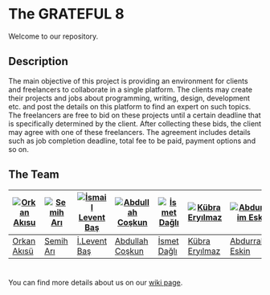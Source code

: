 # The GRATEFUL 8
Welcome to our repository.

## Description
The main objective of this project is providing an environment for clients and freelancers to collaborate in a single platform. The clients may create their projects and jobs about programming, writing, design, development etc. and post the details on this platform to find  an  expert  on  such  topics.  The  freelancers  are  free  to  bid  on  these  projects until  a  certain deadline that is specifically determined by the client. After collecting these bids, the client may agree with one of these freelancers. The agreement includes details such as job completion deadline, total fee to be paid, payment options and so on. 




## The Team


[![Orkan Akısu](https://avatars0.githubusercontent.com/u/36167517?s=400&v=4)](https://github.com/bounswe/bounswe2018group8/wiki/Orkan-Ak%C4%B1s%C3%BC) | [![Semih Arı](https://avatars0.githubusercontent.com/u/36154366?s=400&v=4)](https://github.com/bounswe/bounswe2018group8/wiki/Semih-Ar%C4%B1) | [![İsmail Levent Baş](https://avatars0.githubusercontent.com/u/17166724?s=400&v=4)](https://github.com/bounswe/bounswe2018group8/wiki/%C4%B0smail-Levent-Ba%C5%9F) | [![Abdullah Coşkun](https://avatars3.githubusercontent.com/u/32523435?s=400&v=4)](https://github.com/bounswe/bounswe2018group8/wiki/Abdullah-Co%C5%9Fkun) | [![İsmet Dağlı](https://avatars1.githubusercontent.com/u/21147014?s=400&v=4)](https://github.com/bounswe/bounswe2018group8/wiki/%C4%B0smet-Da%C4%9Fl%C4%B1) | [![Kübra Eryılmaz](https://avatars3.githubusercontent.com/u/34382537?s=400&v=4)](https://github.com/bounswe/bounswe2018group8/wiki/K%C3%BCbra-Ery%C4%B1lmaz) | [![Abdurrahim Eskin](https://avatars1.githubusercontent.com/u/35101427?s=400&v=4)](https://github.com/bounswe/bounswe2018group8/wiki/Abdurrahim-ESK%C4%B0N)  | [![Ahmet Selim Karaduman](https://avatars2.githubusercontent.com/u/26579971?s=400&v=4)](https://github.com/bounswe/bounswe2018group8/wiki/Selim-Karaduman) | [![Yaman Kındap](https://avatars0.githubusercontent.com/u/32527700?s=400&v=4)](https://github.com/bounswe/bounswe2018group8/wiki/Yaman-K%C4%B1ndap)| [![Eray Sezgin](https://avatars1.githubusercontent.com/u/15183812?s=400&v=4)](https://github.com/sezgineray)
---|---|---|---|---|---|---|---|---|---
[Orkan Akısü](https://github.com/bounswe/bounswe2018group8/wiki/Orkan-Ak%C4%B1s%C3%BC) | [Semih Arı](https://github.com/bounswe/bounswe2018group8/wiki/Semih-Ar%C4%B1) | [İ.Levent Baş](https://github.com/bounswe/bounswe2018group8/wiki/%C4%B0smail-Levent-Ba%C5%9F) | [Abdullah Coşkun](https://github.com/bounswe/bounswe2018group8/wiki/Abdullah-Co%C5%9Fkun) | [İsmet Dağlı](https://github.com/bounswe/bounswe2018group8/wiki/%C4%B0smet-Da%C4%9Fl%C4%B1) | [Kübra Eryılmaz](https://github.com/bounswe/bounswe2018group8/wiki/K%C3%BCbra-Ery%C4%B1lmaz) | [Abdurrahim Eskin](https://github.com/bounswe/bounswe2018group8/wiki/Abdurrahim-ESK%C4%B0N) | [A.Selim Karaduman](https://github.com/bounswe/bounswe2018group8/wiki/Selim-Karaduman) | [Yaman Kındap](https://github.com/bounswe/bounswe2018group8/wiki/Yaman-K%C4%B1ndap) | [Eray Sezgin](https://github.com/sezgineray)


#
You can find more details about us on our [wiki page](https://github.com/bounswe/bounswe2018group8/wiki).


